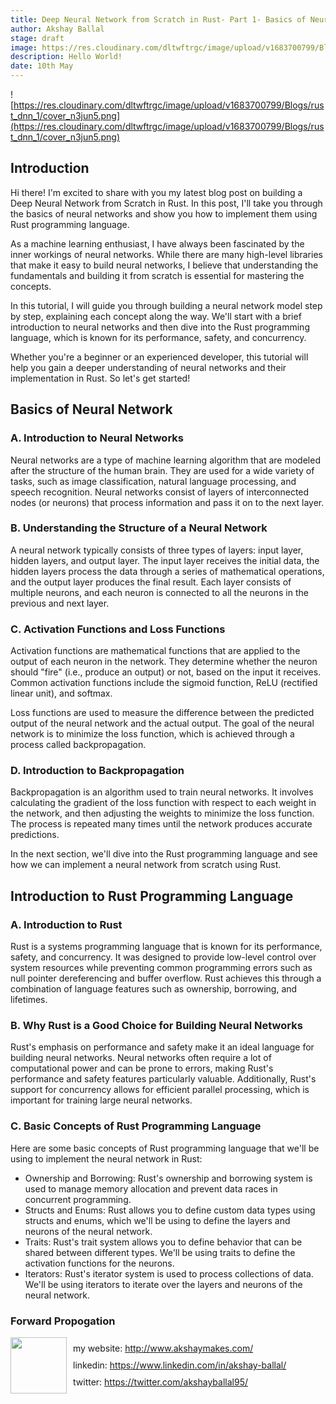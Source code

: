 ```yaml
---
title: Deep Neural Network from Scratch in Rust- Part 1- Basics of Neural Network
author: Akshay Ballal
stage: draft
image: https://res.cloudinary.com/dltwftrgc/image/upload/v1683700799/Blogs/rust_dnn_1/cover_n3jun5.png
description: Hello World!
date: 10th May
---
```


![https://res.cloudinary.com/dltwftrgc/image/upload/v1683700799/Blogs/rust_dnn_1/cover_n3jun5.png](https://res.cloudinary.com/dltwftrgc/image/upload/v1683700799/Blogs/rust_dnn_1/cover_n3jun5.png)

## Introduction

Hi there! I'm excited to share with you my latest blog post on building a Deep Neural Network from Scratch in Rust. In this post, I'll take you through the basics of neural networks and show you how to implement them using Rust programming language.

As a machine learning enthusiast, I have always been fascinated by the inner workings of neural networks. While there are many high-level libraries that make it easy to build neural networks, I believe that understanding the fundamentals and building it from scratch is essential for mastering the concepts.

In this tutorial, I will guide you through building a neural network model step by step, explaining each concept along the way. We'll start with a brief introduction to neural networks and then dive into the Rust programming language, which is known for its performance, safety, and concurrency.

Whether you're a beginner or an experienced developer, this tutorial will help you gain a deeper understanding of neural networks and their implementation in Rust. So let's get started!

## Basics of Neural Network

### A. Introduction to Neural Networks

Neural networks are a type of machine learning algorithm that are modeled after the structure of the human brain. They are used for a wide variety of tasks, such as image classification, natural language processing, and speech recognition. Neural networks consist of layers of interconnected nodes (or neurons) that process information and pass it on to the next layer.

### B. Understanding the Structure of a Neural Network

A neural network typically consists of three types of layers: input layer, hidden layers, and output layer. The input layer receives the initial data, the hidden layers process the data through a series of mathematical operations, and the output layer produces the final result. Each layer consists of multiple neurons, and each neuron is connected to all the neurons in the previous and next layer.

### C. Activation Functions and Loss Functions

Activation functions are mathematical functions that are applied to the output of each neuron in the network. They determine whether the neuron should "fire" (i.e., produce an output) or not, based on the input it receives. Common activation functions include the sigmoid function, ReLU (rectified linear unit), and softmax.

Loss functions are used to measure the difference between the predicted output of the neural network and the actual output. The goal of the neural network is to minimize the loss function, which is achieved through a process called backpropagation.

### D. Introduction to Backpropagation

Backpropagation is an algorithm used to train neural networks. It involves calculating the gradient of the loss function with respect to each weight in the network, and then adjusting the weights to minimize the loss function. The process is repeated many times until the network produces accurate predictions.

In the next section, we'll dive into the Rust programming language and see how we can implement a neural network from scratch using Rust.

## Introduction to Rust Programming Language

### A. Introduction to Rust

Rust is a systems programming language that is known for its performance, safety, and concurrency. It was designed to provide low-level control over system resources while preventing common programming errors such as null pointer dereferencing and buffer overflow. Rust achieves this through a combination of language features such as ownership, borrowing, and lifetimes.

### B. Why Rust is a Good Choice for Building Neural Networks

Rust's emphasis on performance and safety make it an ideal language for building neural networks. Neural networks often require a lot of computational power and can be prone to errors, making Rust's performance and safety features particularly valuable. Additionally, Rust's support for concurrency allows for efficient parallel processing, which is important for training large neural networks.

### C. Basic Concepts of Rust Programming Language

Here are some basic concepts of Rust programming language that we'll be using to implement the neural network in Rust:

-   Ownership and Borrowing: Rust's ownership and borrowing system is used to manage memory allocation and prevent data races in concurrent programming.
-   Structs and Enums: Rust allows you to define custom data types using structs and enums, which we'll be using to define the layers and neurons of the neural network.
-   Traits: Rust's trait system allows you to define behavior that can be shared between different types. We'll be using traits to define the activation functions for the neurons.
-   Iterators: Rust's iterator system is used to process collections of data. We'll be using iterators to iterate over the layers and neurons of the neural network.

### Forward Propogation











<div style="display: flex; gap:10px; align-items: center">
<img width ="90" height="90" src  = "https://res.cloudinary.com/dltwftrgc/image/upload/t_Facebook ad/v1683659009/Blogs/AI_powered_game_bot/profile_lyql45.jpg" >
<div style = "display: flex; flex-direction:column; gap:10px; justify-content:space-between">
<p style="padding:0; margin:0">my website: <a href ="http://www.akshaymakes.com/">http://www.akshaymakes.com/</a></p>
<p  style="padding:0; margin:0">linkedin: <a href ="https://www.linkedin.com/in/akshay-ballal/">https://www.linkedin.com/in/akshay-ballal/</a></p>
<p  style="padding:0; margin:0">twitter: <a href ="https://twitter.com/akshayballal95">https://twitter.com/akshayballal95/</a></p>
</div>
</div>

